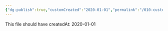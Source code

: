 ```yaml
---
{"dg-publish":true,"customCreated":"2020-01-01","permalink":"/010-custom-created-at/","dgPassFrontmatter":true,"noteIcon":"","created":"2020-01-01"}
---
```


This file should have createdAt: 2020-01-01